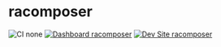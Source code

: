 # racomposer

![CI none](https://img.shields.io/badge/ci-none-orange.svg)
[![Dashboard racomposer](https://img.shields.io/badge/dashboard-racomposer-yellow.svg)](https://dashboard.pantheon.io/sites/855925b8-6df8-43e5-9218-7bff4bc8c7b7#dev/code)
[![Dev Site racomposer](https://img.shields.io/badge/site-racomposer-blue.svg)](http://dev-racomposer.pantheonsite.io/)